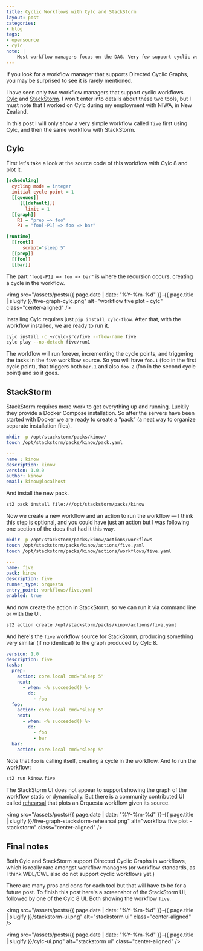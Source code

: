 ```yaml
---
title: Cyclic Workflows with Cylc and StackStorm
layout: post
categories:
- blog
tags:
- opensource
- cylc
note: |
    Most workflow managers focus on the DAG. Very few support cyclic workflows.
---
```


If you look for a workflow manager that supports Directed Cyclic Graphs, you may be surprised
to see it is rarely mentioned.

I have seen only two workflow managers that support cyclic workflows.
[Cylc](https://cylc.github.io/) and [StackStorm](https://stackstorm.com/). I won't
enter into details about these two tools, but I must note that I worked on Cylc
during my employment with NIWA, in New Zealand.

In this post I will only show a very simple workflow called `five` first using
Cylc, and then the same workflow with StackStorm.

## Cylc

First let's take a look at the source code of this workflow with Cylc 8 and plot it.

```ini
[scheduling]
  cycling mode = integer
  initial cycle point = 1
  [[queues]]
     [[[default]]]
       limit = 1
  [[graph]]
    R1 = "prep => foo"
    P1 = "foo[-P1] => foo => bar"

[runtime]
  [[root]]
      script="sleep 5"
  [[prep]]
  [[foo]]
  [[bar]]
```

The part `"foo[-P1] => foo => bar"` is where the recursion occurs, creating
a cycle in the workflow.

<img
  src="/assets/posts/{{ page.date | date: "%Y-%m-%d" }}-{{ page.title | slugify }}/five-graph-cylc.png"
  alt="workflow five plot - cylc"
  class="center-aligned"
/>

Installing Cylc requires just `pip install cylc-flow`. After that, with the workflow
installed, we are ready to run it.

```bash
cylc install -c ~/cylc-src/five --flow-name five
cylc play --no-detach five/run1
```

The workflow will run forever, incrementing the cycle points, and triggering the tasks
in the `five` workflow source. So you will have `foo.1` (foo in the first cycle point),
that triggers both `bar.1` and also `foo.2` (foo in the second cycle point) and so it
goes.

## StackStorm

StackStorm requires more work to get everything up and running. Luckily they provide
a Docker Compose installation. So after the servers have been started with Docker
we are ready to create a “pack” (a neat way to organize separate installation files).

```bash
mkdir -p /opt/stackstorm/packs/kinow/
touch /opt/stackstorm/packs/kinow/pack.yaml
```

```yaml
---
name : kinow
description: kinow
version: 1.0.0
author: kinow
email: kinow@localhost
```

And install the new pack.

```bash
st2 pack install file:///opt/stackstorm/packs/kinow
```

Now we create a new workflow and an action to run the workflow — I think
this step is optional, and you could have just an action but I was following
one section of the docs that had it this way.

```bash
mkdir -p /opt/stackstorm/packs/kinow/actions/workflows
touch /opt/stackstorm/packs/kinow/actions/five.yaml
touch /opt/stackstorm/packs/kinow/actions/workflows/five.yaml
```

```yaml
---
name: five
pack: kinow
description: five
runner_type: orquesta
entry_point: workflows/five.yaml
enabled: true
```

And now create the action in StackStorm, so we can run it via command line
or with the UI.

```bash
st2 action create /opt/stackstorm/packs/kinow/actions/five.yaml 
```

And here's the `five` workflow source for StackStorm, producing something very
similar (if no identical) to the graph produced by Cylc 8.

```yaml
version: 1.0
description: five
tasks:
  prep:
    action: core.local cmd="sleep 5"
    next:
      - when: <% succeeded() %>
        do:
          - foo
  foo:
    action: core.local cmd="sleep 5"
    next:
      - when: <% succeeded() %>
        do:
          - foo
          - bar
  bar:
    action: core.local cmd="sleep 5"
```

Note that `foo` is calling itself, creating a cycle in the workflow. And to run the
workflow:

```bash
st2 run kinow.five
```

The StackStorm UI does not appear to support showing the graph of the workflow
static or dynamically. But there is a community contributed UI called
[rehearsal](https://github.com/trstruth/rehearsal/) that plots an Orquesta
workflow given its source.

<img
  src="/assets/posts/{{ page.date | date: "%Y-%m-%d" }}-{{ page.title | slugify }}/five-graph-stackstorm-rehearsal.png"
  alt="workflow five plot - stackstorm"
  class="center-aligned"
/>

## Final notes

Both Cylc and StackStorm support Directed Cyclic Graphs in workflows, which is
really rare amongst workflow managers (or workflow standards, as I think WDL/CWL
also do not support cyclic workflows yet.)

There are many pros and cons for each tool but that will have to be for a future
post. To finish this post here's a screenshot of the StackStorm UI, followed by
one of the Cylc 8 UI. Both showing the workflow `five`.

<img
  src="/assets/posts/{{ page.date | date: "%Y-%m-%d" }}-{{ page.title | slugify }}/stackstorm-ui.png"
  alt="stackstorm ui"
  class="center-aligned"
/>

<img
  src="/assets/posts/{{ page.date | date: "%Y-%m-%d" }}-{{ page.title | slugify }}/cylc-ui.png"
  alt="stackstorm ui"
  class="center-aligned"
/>
